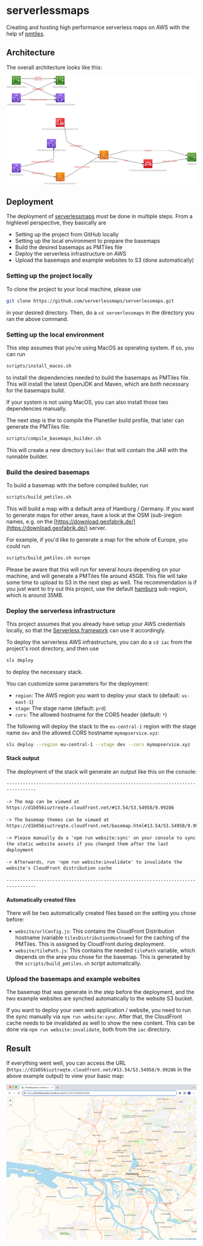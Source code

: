 # serverlessmaps
Creating and hosting high performance serverless maps on AWS with the help of [pmtiles](https://protomaps.com/docs/pmtiles).

## Architecture
The overall architecture looks like this:

![Serverless architecture for maps on AWS](docs/architecture.png)

## Deployment
The deployment of [serverlessmaps](https://serverlessmaps.com) must be done in multiple steps. From a highlevel perspective, they basically are

* Setting up the project from GitHub locally
* Setting up the local environment to prepare the basemaps
* Build the desired basemaps as PMTiles file
* Deploy the serverless infrastructure on AWS
* Upload the basemaps and example websites to S3 (done automatically)

### Setting up the project locally
To clone the project to your local machine, please use

```bash
git clone https://github.com/serverlessmaps/serverlessmaps.git
```

in your desired directory. Then, do a `cd serverlessmaps` in the directory you ran the above command.

### Setting up the local environment
This step assumes that you're using MacOS as operating system. If so, you can run

```bash
scripts/install_macos.sh
```

to install the dependencies needed to build the basemaps as PMTiles file. This will install the latest OpenJDK and Maven, which are both necessary for the basemaps build.

If your system is not using MacOS, you can also install those two dependencies manually.

The next step is the to compile the Planetiler build profile, that later can generate the PMTiles file:

```bash
scripts/compile_basemaps_builder.sh
```

This will create a new directory `builder` that will contain the JAR with the runnable builder.

### Build the desired basemaps
To build a basemap with the before compiled builder, run

```bash
scripts/build_pmtiles.sh
```

This will build a map with a default area of Hamburg / Germany. If you want to generate maps for other areas, have a look at the OSM (sub-)region names, e.g. on the [https://download.geofabrik.de/](https://download.geofabrik.de/) server.

For example, if you'd like to generate a map for the whole of Europe, you could run

```bash
scripts/build_pmtiles.sh europe
```

Please be aware that this will run for several hours depending on your machine, and will generate a PMTiles file around 45GB. This file will take some time to upload to S3 in the next step as well. The recommendation is if you just want to try out this project, use the default [hamburg](https://download.geofabrik.de/europe/germany/hamburg.html) sub-region, which is around 35MB.

### Deploy the serverless infrastructure
This project assumes that you already have setup your AWS credentials locally, so that the [Serverless framework](https://www.serverless.com) can use it accordingly.

To deploy the serverless AWS infrastructure, you can do a `cd iac` from the project's root directory, and then use 

```bash
sls deploy
```

to deploy the necessary stack.

You can customize some parameters for the deployment:

* `region`: The AWS region you want to deploy your stack to (default: `us-east-1`)
* `stage`: The stage name (default: `prd`) 
* `cors`: The allowed hostname for the CORS header (default: `*`)

The following will deploy the stack to the `eu-central-1` region with the stage name `dev` and the allowed CORS hostname `mymapservice.xyz`:

```bash
sls deploy --region eu-central-1 --stage dev --cors mymapservice.xyz
```

#### Stack output
The deployment of the stack will generate an output like this on the console:

```text
---------------------------------------------------------------------------------

-> The map can be viewed at https://d1b056iuztreqte.cloudfront.net/#13.54/53.54958/9.99286

-> The basemap themes can be viewed at https://d1b056iuztreqte.cloudfront.net/basemap.html#13.54/53.54958/9.99286

-> Please manually do a 'npm run website:sync' on your console to sync the static website assets if you changed them after the last deployment

-> Afterwards, run 'npm run website:invalidate' to invalidate the website's CloudFront distribution cache

---------------------------------------------------------------------------------
```

#### Automatically created files
There will be two automatically created files based on the setting you chose before:

* `website/urlConfig.js`: This contains the CloudFront Distribution hostname (variable `tilesDistributionHostname`) for the caching of the PMTiles. This is assigned by CloudFront during deployment.
* `website/tilePath.js`: This contains the needed `tilePath` variable, which depends on the area you chose for the basemap. This is generated by the `scripts/build_pmtiles.sh` script automatically. 

### Upload the basemaps and example websites
The basemap that was generate in the step before the deployment, and the two example websites are synched automatically to the website S3 bucket.

If you want to deploy your own web application / website, you need to run the sync manually via `npm run website:sync`. After that, the CloudFront cache needs to be invalidated as well to show the new content. This can be done via `npm run website:invalidate`, both from the `iac` directory.

## Result
If everything went well, you can access the URL (`https://d1b056iuztreqte.cloudfront.net/#13.54/53.54958/9.99286` in the above example output) to view your basic map:

![Example website](docs/example_website.png)

